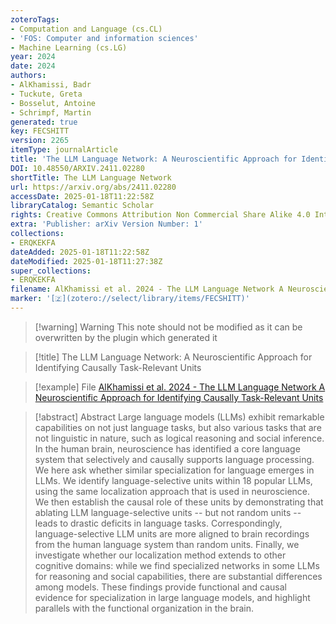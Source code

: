```yaml
---
zoteroTags:
- Computation and Language (cs.CL)
- 'FOS: Computer and information sciences'
- Machine Learning (cs.LG)
year: 2024
date: 2024
authors:
- AlKhamissi, Badr
- Tuckute, Greta
- Bosselut, Antoine
- Schrimpf, Martin
generated: true
key: FECSHITT
version: 2265
itemType: journalArticle
title: 'The LLM Language Network: A Neuroscientific Approach for Identifying Causally Task-Relevant Units'
DOI: 10.48550/ARXIV.2411.02280
shortTitle: The LLM Language Network
url: https://arxiv.org/abs/2411.02280
accessDate: 2025-01-18T11:22:58Z
libraryCatalog: Semantic Scholar
rights: Creative Commons Attribution Non Commercial Share Alike 4.0 International
extra: 'Publisher: arXiv Version Number: 1'
collections:
- ERQKEKFA
dateAdded: 2025-01-18T11:22:58Z
dateModified: 2025-01-18T11:27:38Z
super_collections:
- ERQKEKFA
filename: AlKhamissi et al. 2024 - The LLM Language Network A Neuroscientific Approach for Identifying Causally Task-Relevant Units
marker: '[🇿](zotero://select/library/items/FECSHITT)'
---
```



 > 
 > \[!warning\] Warning
 > This note should not be modified as it can be overwritten by the plugin which generated it

 > 
 > \[!title\] The LLM Language Network: A Neuroscientific Approach for Identifying Causally Task-Relevant Units

 > 
 > \[!example\] File
 > [AlKhamissi et al. 2024 - The LLM Language Network A Neuroscientific Approach for Identifying Causally Task-Relevant Units](AlKhamissi%20et%20al.%202024%20-%20The%20LLM%20Language%20Network%20A%20Neuroscientific%20Approach%20for%20Identifying%20Causally%20Task-Relevant%20Units.pdf)

 > 
 > \[!abstract\] Abstract
 > Large language models (LLMs) exhibit remarkable capabilities on not just language tasks, but also various tasks that are not linguistic in nature, such as logical reasoning and social inference. In the human brain, neuroscience has identified a core language system that selectively and causally supports language processing. We here ask whether similar specialization for language emerges in LLMs. We identify language-selective units within 18 popular LLMs, using the same localization approach that is used in neuroscience. We then establish the causal role of these units by demonstrating that ablating LLM language-selective units -- but not random units -- leads to drastic deficits in language tasks. Correspondingly, language-selective LLM units are more aligned to brain recordings from the human language system than random units. Finally, we investigate whether our localization method extends to other cognitive domains: while we find specialized networks in some LLMs for reasoning and social capabilities, there are substantial differences among models. These findings provide functional and causal evidence for specialization in large language models, and highlight parallels with the functional organization in the brain.
